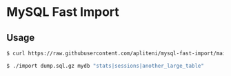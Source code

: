 # MySQL Fast Import

## Usage

```bash
$ curl https://raw.githubusercontent.com/apliteni/mysql-fast-import/main/import.bash > import

$ ./import dump.sql.gz mydb "stats|sessions|another_large_table"
```

